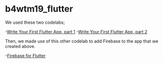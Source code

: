 # b4wtm19_flutter

We used these two codelabs;

-[Write Your First Flutter App, part 1](https://codelabs.developers.google.com/codelabs/first-flutter-app-pt1/)
-[Write Your First Flutter App, part 2](https://codelabs.developers.google.com/codelabs/first-flutter-app-pt2/)

Then, we made use of this other codelab to add Firebase to the app that we created above.

-[Firebase for Flutter](https://codelabs.developers.google.com/codelabs/flutter-firebase/)

